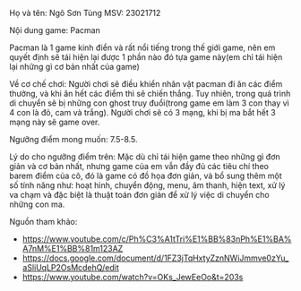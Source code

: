 Họ và tên: Ngô Sơn Tùng MSV: 23021712		

Nội dung game: Pacman

Pacman là 1 game kinh điển và rất nổi tiếng trong thế giới game, nên em quyết định sẽ tái hiện lại được 1 phần nào đó tựa game này(em chỉ tái hiện lại những gì cơ bản nhất của game)

Về cơ chế chơi: Người chơi sẽ điều khiển nhân vật pacman đi ăn các điểm thưởng, và khi ăn hết các điểm thì sẽ chiến thắng. Tuy nhiên, trong quá trình di chuyển sẽ bị những con ghost truy đuổi(trong game em làm 3 con thay vì 4 con là đỏ, cam và trắng). Người chơi sẽ có 3 mạng, khi bị ma bắt hết 3 mạng này sẽ game over.

Ngưỡng điểm mong muốn: 7.5-8.5.

Lý do cho ngưỡng điểm trên: Mặc dù chỉ tái hiện game theo những gì đơn giản và cơ bản nhất, nhưng game của em vẫn đầy đủ các tiêu chí theo barem điểm của cô, đó là game có đồ họa đơn giản, và bổ sung thêm một số tính năng như: hoạt hình, chuyển động, menu, âm thanh, hiện text, xử lý va chạm và đặc biệt là thuật toán đơn giản để xử lý việc di chuyển cho những con ma.

Nguồn tham khảo:
- https://www.youtube.com/c/Ph%C3%A1tTri%E1%BB%83nPh%E1%BA%A7nM%E1%BB%81m123AZ
- https://docs.google.com/document/d/1FZ3jTqHxtyZznNWiJmmve0zYu_aSliUqLP2OsMcdehQ/edit
- https://www.youtube.com/watch?v=OKs_JewEeOo&t=203s
